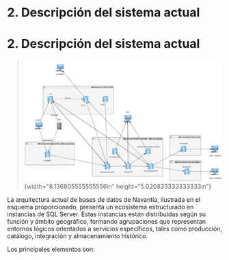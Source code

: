 # 2. Descripción del sistema actual

# 2. Descripción del sistema actual 

> ![](wiki/assets/media/image2.jpg){width="8.136805555555556in" height="5.020833333333333in"}

La arquitectura actual de bases de datos de Navantia, ilustrada en el esquema proporcionado, presenta un ecosistema estructurado en instancias de SQL Server. Estas instancias están distribuidas según su función y ámbito geográfico, formando agrupaciones que representan entornos lógicos orientados a servicios específicos, tales como producción, catálogo, integración y almacenamiento histórico.

Los principales elementos son:
